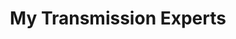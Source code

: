 ---
title: "My Transmission Experts"
url: /montgomery/my-transmission-experts/
shop: Autowerkstatt
---